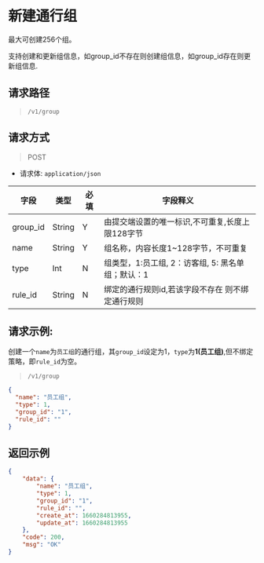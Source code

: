 # 新建通行组

最大可创建256个组。

支持创建和更新组信息，如group_id不存在则创建组信息，如group_id存在则更新组信息.

## 请求路径

> `/v1/group`

## 请求方式

> POST

- 请求体: `application/json`

| 字段     | 类型   | 必填 | 字段释义                                          |
| -------- | ------ | ---- | ------------------------------------------------- |
| group_id | String | Y    | 由提交端设置的唯一标识,不可重复,长度上限128字节       |
| name     | String | Y    | 组名称，内容长度1~128字节，不可重复               |
| type     | Int    | N    | 组类型，1:员工组, 2：访客组, 5: 黑名单组；默认：1 |
| rule_id  | String | N    | 绑定的通行规则id,若该字段不存在 则不绑定通行规则  |

## 请求示例:

创建一个`name`为`员工组`的通行组，其`group_id`设定为1，`type`为**1(员工组)**,但不绑定策略，即`rule_id`为空。

> `/v1/group`

```json
{
  "name": "员工组",
  "type": 1,
  "group_id": "1",
  "rule_id": ""
}
```

## 返回示例

```json
{
    "data": {
        "name": "员工组",
        "type": 1,
        "group_id": "1",
        "rule_id": "",
        "create_at": 1660284813955,
        "update_at": 1660284813955
    },
    "code": 200,
    "msg": "OK"
}
```